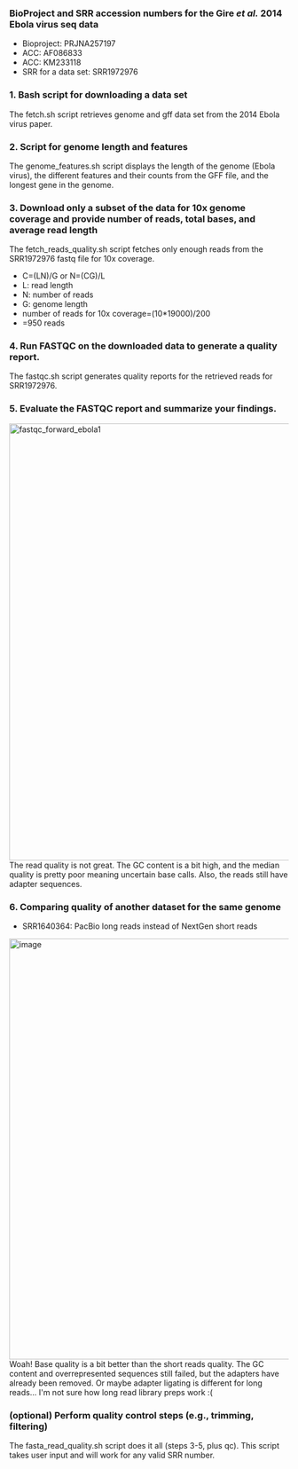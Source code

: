 ### BioProject and SRR accession numbers for the Gire _et al._ 2014 Ebola virus seq data
- Bioproject: PRJNA257197
- ACC: AF086833
- ACC: KM233118
- SRR for a data set: SRR1972976

### 1. Bash script for downloading a data set
The fetch.sh script retrieves genome and gff data set from the 2014 Ebola virus paper.

### 2. Script for genome length and features
The genome_features.sh script displays the length of the genome (Ebola virus), the different features and their counts from the GFF file, and the longest gene in the genome.

### 3. Download only a subset of the data for 10x genome coverage and provide number of reads, total bases, and average read length
The fetch_reads_quality.sh script fetches only enough reads from the SRR1972976 fastq file for 10x coverage.

- C=(LN)/G or N=(CG)/L
- L: read length
- N: number of reads
- G: genome length
- number of reads for 10x coverage=(10*19000)/200
- =950 reads

### 4. Run FASTQC on the downloaded data to generate a quality report.
The fastqc.sh script generates quality reports for the retrieved reads for SRR1972976.

### 5. Evaluate the FASTQC report and summarize your findings.
<img width="1213" height="788" alt="fastqc_forward_ebola1" src="https://github.com/user-attachments/assets/fd664233-1d80-440a-99a4-f565d5e36000" />
The read quality is not great. The GC content is a bit high, and the median quality is pretty poor meaning uncertain base calls. Also, the reads still have adapter sequences.

### 6. Comparing quality of another dataset for the same genome
- SRR1640364: PacBio long reads instead of NextGen short reads
<img width="1212" height="759" alt="image" src="https://github.com/user-attachments/assets/c3f27871-44ae-41bf-9a0f-62188b9a3c79" />
Woah! Base quality is a bit better than the short reads quality. The GC content and overrepresented sequences still failed, but the adapters have already been removed. Or maybe adapter ligating is different for long reads... I'm not sure how long read library preps work :(

### (optional) Perform quality control steps (e.g., trimming, filtering)
The fasta_read_quality.sh script does it all (steps 3-5, plus qc). This script takes user input and will work for any valid SRR number.
